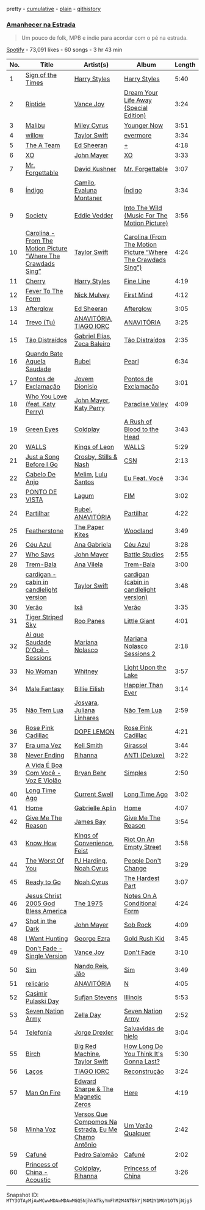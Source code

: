 pretty - [cumulative](/playlists/cumulative/37i9dQZF1DX7C2YzRKS41S.md) - [plain](/playlists/plain/37i9dQZF1DX7C2YzRKS41S) - [githistory](https://github.githistory.xyz/mackorone/spotify-playlist-archive/blob/main/playlists/plain/37i9dQZF1DX7C2YzRKS41S)

### [Amanhecer na Estrada](https://open.spotify.com/playlist/37i9dQZF1DX7C2YzRKS41S)

> Um pouco de folk, MPB e indie para acordar com o pé na estrada.

[Spotify](https://open.spotify.com/user/spotify) - 73,091 likes - 60 songs - 3 hr 43 min

| No. | Title | Artist(s) | Album | Length |
|---|---|---|---|---|
| 1 | [Sign of the Times](https://open.spotify.com/track/5Ohxk2dO5COHF1krpoPigN) | [Harry Styles](https://open.spotify.com/artist/6KImCVD70vtIoJWnq6nGn3) | [Harry Styles](https://open.spotify.com/album/1FZKIm3JVDCxTchXDo5jOV) | 5:40 |
| 2 | [Riptide](https://open.spotify.com/track/3JvrhDOgAt6p7K8mDyZwRd) | [Vance Joy](https://open.spotify.com/artist/10exVja0key0uqUkk6LJRT) | [Dream Your Life Away \(Special Edition\)](https://open.spotify.com/album/5S9b8euumqMhQbMk0zzQdH) | 3:24 |
| 3 | [Malibu](https://open.spotify.com/track/1UZOjK1BwmwWU14Erba9CZ) | [Miley Cyrus](https://open.spotify.com/artist/5YGY8feqx7naU7z4HrwZM6) | [Younger Now](https://open.spotify.com/album/5xG9gJcs9ut3qDWezHUlsX) | 3:51 |
| 4 | [willow](https://open.spotify.com/track/0lx2cLdOt3piJbcaXIV74f) | [Taylor Swift](https://open.spotify.com/artist/06HL4z0CvFAxyc27GXpf02) | [evermore](https://open.spotify.com/album/2Xoteh7uEpea4TohMxjtaq) | 3:34 |
| 5 | [The A Team](https://open.spotify.com/track/1VdZ0vKfR5jneCmWIUAMxK) | [Ed Sheeran](https://open.spotify.com/artist/6eUKZXaKkcviH0Ku9w2n3V) | [+](https://open.spotify.com/album/0W5GGnapMz0VwemQvJDqa7) | 4:18 |
| 6 | [XO](https://open.spotify.com/track/7cpCU3Denug5NGZsSpQl8v) | [John Mayer](https://open.spotify.com/artist/0hEurMDQu99nJRq8pTxO14) | [XO](https://open.spotify.com/album/305TANxsPTFkiqS4cEilx1) | 3:33 |
| 7 | [Mr\. Forgettable](https://open.spotify.com/track/39ZVkOVxjG8ypNdUSVNkxU) | [David Kushner](https://open.spotify.com/artist/33NVpKoXjItPwUJTMZIOiY) | [Mr\. Forgettable](https://open.spotify.com/album/5BuLxv7glwXEzwPUddgXAa) | 3:07 |
| 8 | [Índigo](https://open.spotify.com/track/4knc1Fp3kbuq8bH2byOvLu) | [Camilo](https://open.spotify.com/artist/28gNT5KBp7IjEOQoevXf9N), [Evaluna Montaner](https://open.spotify.com/artist/52qzWdNUp6ebjcNsvgZSiC) | [Índigo](https://open.spotify.com/album/1QtYnYj7SFX1EIqF6ALjaX) | 3:34 |
| 9 | [Society](https://open.spotify.com/track/3bHhUEOTIbezeZ856R0BX5) | [Eddie Vedder](https://open.spotify.com/artist/0mXTJETA4XUa12MmmXxZJh) | [Into The Wild \(Music For The Motion Picture\)](https://open.spotify.com/album/13xlpKbai3GGoMSr75lOeX) | 3:56 |
| 10 | [Carolina \- From The Motion Picture “Where The Crawdads Sing”](https://open.spotify.com/track/4axSuOg3BqsowKjRpj59RU) | [Taylor Swift](https://open.spotify.com/artist/06HL4z0CvFAxyc27GXpf02) | [Carolina \(From The Motion Picture “Where The Crawdads Sing”\)](https://open.spotify.com/album/5Bwg2XxrjTlrNy6BC7KQZf) | 4:24 |
| 11 | [Cherry](https://open.spotify.com/track/2IOFZdYYkFxEHVz1w34PoL) | [Harry Styles](https://open.spotify.com/artist/6KImCVD70vtIoJWnq6nGn3) | [Fine Line](https://open.spotify.com/album/7xV2TzoaVc0ycW7fwBwAml) | 4:19 |
| 12 | [Fever To The Form](https://open.spotify.com/track/1QJnDJuYOGj05iSc4eWGr5) | [Nick Mulvey](https://open.spotify.com/artist/3x8FbPjh2Qz55XMdE2Yalj) | [First Mind](https://open.spotify.com/album/0ntJpgznXrZ6Qc8wTxtcXh) | 4:12 |
| 13 | [Afterglow](https://open.spotify.com/track/0E4Y1XIbs8GrAT1YqVy6dq) | [Ed Sheeran](https://open.spotify.com/artist/6eUKZXaKkcviH0Ku9w2n3V) | [Afterglow](https://open.spotify.com/album/5bb2Sf8jps2DTyI2urMThV) | 3:05 |
| 14 | [Trevo \(Tu\)](https://open.spotify.com/track/2vRBYKWOyHtFMtiK60qRz7) | [ANAVITÓRIA](https://open.spotify.com/artist/1sPg5EHuQXTMElpZ4iUgXe), [TIAGO IORC](https://open.spotify.com/artist/4iWkwAVzssjb8XgxdoOL6M) | [ANAVITÓRIA](https://open.spotify.com/album/2UkBU2McOTulQ1Ki7OwDIw) | 3:25 |
| 15 | [Tão Distraídos](https://open.spotify.com/track/3te1vlFf5mYLXhOWdcadRJ) | [Gabriel Elias](https://open.spotify.com/artist/5M06IyTZgyRlWeNjazqsZK), [Zeca Baleiro](https://open.spotify.com/artist/7LunbFWIm3RPQpywjOSSd8) | [Tão Distraídos](https://open.spotify.com/album/4FnViUD7mk5sA4mI3D3xoh) | 2:35 |
| 16 | [Quando Bate Aquela Saudade](https://open.spotify.com/track/76bcaYeKOKTrj9lEc9BZFU) | [Rubel](https://open.spotify.com/artist/0slVGXBggrLglTLNKbeEyW) | [Pearl](https://open.spotify.com/album/25fli8PlxpP10WpirvDpMT) | 6:34 |
| 17 | [Pontos de Exclamação](https://open.spotify.com/track/2mlsK27VNUj8y08BvtIbXu) | [Jovem Dionisio](https://open.spotify.com/artist/4m5LghDfOKFZNEBZ0GO1OQ) | [Pontos de Exclamação](https://open.spotify.com/album/6OMICpWuK1nwndfvZJuGyb) | 3:01 |
| 18 | [Who You Love \(feat\. Katy Perry\)](https://open.spotify.com/track/7IByJvSqRFltGyiiIiL4wn) | [John Mayer](https://open.spotify.com/artist/0hEurMDQu99nJRq8pTxO14), [Katy Perry](https://open.spotify.com/artist/6jJ0s89eD6GaHleKKya26X) | [Paradise Valley](https://open.spotify.com/album/712VoD72K500yLhhgqCyVe) | 4:09 |
| 19 | [Green Eyes](https://open.spotify.com/track/3ou9rSNUQnE7XYmJkUUIOc) | [Coldplay](https://open.spotify.com/artist/4gzpq5DPGxSnKTe4SA8HAU) | [A Rush of Blood to the Head](https://open.spotify.com/album/0RHX9XECH8IVI3LNgWDpmQ) | 3:43 |
| 20 | [WALLS](https://open.spotify.com/track/41QhRnFDdhMLtR8tmnolbr) | [Kings of Leon](https://open.spotify.com/artist/2qk9voo8llSGYcZ6xrBzKx) | [WALLS](https://open.spotify.com/album/08ibdX8K0GETv20UEku3sm) | 5:29 |
| 21 | [Just a Song Before I Go](https://open.spotify.com/track/4dAN7KcWCWx5jV6dpwtfvN) | [Crosby, Stills & Nash](https://open.spotify.com/artist/2pdvghEHZJtgSXZ7cvNLou) | [CSN](https://open.spotify.com/album/63AF6wD9Mt1vQgKPNZaAXx) | 2:13 |
| 22 | [Cabelo De Anjo](https://open.spotify.com/track/4QWsMXZ60waQmBBduGM2ci) | [Melim](https://open.spotify.com/artist/6uYrXgVHctAJtIdSODcyLJ), [Lulu Santos](https://open.spotify.com/artist/0A1oy7PC7fdzURgaLaWkL1) | [Eu Feat\. Você](https://open.spotify.com/album/2miEOiHroQ1WgUPdS1TPk7) | 3:34 |
| 23 | [PONTO DE VISTA](https://open.spotify.com/track/1UMDEJN3JtYmSQXoO1HUc5) | [Lagum](https://open.spotify.com/artist/5D56dZmhE9DgT01XixdHiD) | [FIM](https://open.spotify.com/album/2jh6gWgvkanar5rjM3g1ow) | 3:02 |
| 24 | [Partilhar](https://open.spotify.com/track/1PQRwFvNM7xV65bIkHmDtx) | [Rubel](https://open.spotify.com/artist/0slVGXBggrLglTLNKbeEyW), [ANAVITÓRIA](https://open.spotify.com/artist/1sPg5EHuQXTMElpZ4iUgXe) | [Partilhar](https://open.spotify.com/album/1pbjhsgtyc5hOVNaaz6tpN) | 4:22 |
| 25 | [Featherstone](https://open.spotify.com/track/5KaN2M7seUV4uyNFp4twv6) | [The Paper Kites](https://open.spotify.com/artist/79hrYiudVcFyyxyJW0ipTy) | [Woodland](https://open.spotify.com/album/1lq6KMHFACcE6GQZysxnSZ) | 3:49 |
| 26 | [Céu Azul](https://open.spotify.com/track/2GvbK34eLArbttr0bXRu4l) | [Ana Gabriela](https://open.spotify.com/artist/6a9WLQ5NsIV7U2qB16uFWD) | [Céu Azul](https://open.spotify.com/album/6h1YceFakmfDMsTqVDNp1N) | 3:28 |
| 27 | [Who Says](https://open.spotify.com/track/0HLWvLKQWpFdPhgk6ym58n) | [John Mayer](https://open.spotify.com/artist/0hEurMDQu99nJRq8pTxO14) | [Battle Studies](https://open.spotify.com/album/1V5vQRMWTNGmqwxY8jMVou) | 2:55 |
| 28 | [Trem\-Bala](https://open.spotify.com/track/05QeyKGAn4TZrv41tMiD1A) | [Ana Vilela](https://open.spotify.com/artist/66mL7YE8rG9eCu4QgM64m4) | [Trem\-Bala](https://open.spotify.com/album/5LsQsZiCiIsviDVngEurIF) | 3:00 |
| 29 | [cardigan \- cabin in candlelight version](https://open.spotify.com/track/2hmafYGj1CXYKIYcMnX4lj) | [Taylor Swift](https://open.spotify.com/artist/06HL4z0CvFAxyc27GXpf02) | [cardigan \(cabin in candlelight version\)](https://open.spotify.com/album/3kqqalY92DENp7FiztDOjH) | 3:48 |
| 30 | [Verão](https://open.spotify.com/track/5rNcfma0PgkCMgJCbsdJEW) | [Ixã](https://open.spotify.com/artist/44fxF9nKWZaTM2IKcJbdaf) | [Verão](https://open.spotify.com/album/3POD3iBXKuBTdaEDncqj4q) | 3:35 |
| 31 | [Tiger Striped Sky](https://open.spotify.com/track/4C2aiAVTTVyZbCQZst5Xu1) | [Roo Panes](https://open.spotify.com/artist/0XHM5ZNJDU8e4CfbWMeSzC) | [Little Giant](https://open.spotify.com/album/3ZTS2uxdWAkBnIXzsCY8PZ) | 4:01 |
| 32 | [Ai que Saudade D'Ocê \- Sessions](https://open.spotify.com/track/3jLkEBt841U8Nbca03XD0q) | [Mariana Nolasco](https://open.spotify.com/artist/2DMXwm5MCyjDIQ7W3Zh7EH) | [Mariana Nolasco Sessions 2](https://open.spotify.com/album/5hOl5QyQ3r0Y9DQDoVfszF) | 2:18 |
| 33 | [No Woman](https://open.spotify.com/track/5KPXcfXaGOaWUqOHLDXFRP) | [Whitney](https://open.spotify.com/artist/32aUoW94mJ7xTJI7fG0V1G) | [Light Upon the Lake](https://open.spotify.com/album/3UhUTuYtGypQWuhqqoImsv) | 3:57 |
| 34 | [Male Fantasy](https://open.spotify.com/track/13lUUFsU6GMvRDN432qKxX) | [Billie Eilish](https://open.spotify.com/artist/6qqNVTkY8uBg9cP3Jd7DAH) | [Happier Than Ever](https://open.spotify.com/album/5tzRuO6GP7WRvP3rEOPAO9) | 3:14 |
| 35 | [Não Tem Lua](https://open.spotify.com/track/4yV6L8Ow55gGYWrHvPbbrc) | [Josyara](https://open.spotify.com/artist/39ta5eWDuRNCloJ4oJRJMC), [Juliana Linhares](https://open.spotify.com/artist/06nnwdhfK1jBLXF9uwyDlN) | [Não Tem Lua](https://open.spotify.com/album/2TKdvdufRf6yTMPnjAwZMh) | 2:59 |
| 36 | [Rose Pink Cadillac](https://open.spotify.com/track/3YC7FYhduZbYObLRCdhANa) | [DOPE LEMON](https://open.spotify.com/artist/7oZLKL1GjYiaAgssXsLmW8) | [Rose Pink Cadillac](https://open.spotify.com/album/0JUuId9ZVeNiCk9KGtAUuv) | 4:21 |
| 37 | [Era uma Vez](https://open.spotify.com/track/16v1xv9QCx1kGXl6fJvTIz) | [Kell Smith](https://open.spotify.com/artist/74WDLxBsm1TLxV6WVwD994) | [Girassol](https://open.spotify.com/album/4TBlkvzwaXXMidx4Y24Lda) | 3:44 |
| 38 | [Never Ending](https://open.spotify.com/track/7Jd5LgnSRQElW6FsTWVPzE) | [Rihanna](https://open.spotify.com/artist/5pKCCKE2ajJHZ9KAiaK11H) | [ANTI \(Deluxe\)](https://open.spotify.com/album/4UlGauD7ROb3YbVOFMgW5u) | 3:22 |
| 39 | [A Vida É Boa Com Você \- Voz E Violão](https://open.spotify.com/track/7w36CnYumoRl1ryZOWsJnk) | [Bryan Behr](https://open.spotify.com/artist/1nbIxJpSdhe1dzImxd8WfF) | [Simples](https://open.spotify.com/album/7xVxIAZOM8ac4viH06lVD9) | 2:50 |
| 40 | [Long Time Ago](https://open.spotify.com/track/5KkaczeDlUwo6cDTVaR6ca) | [Current Swell](https://open.spotify.com/artist/1DCRoiKOntBEezKXznDca4) | [Long Time Ago](https://open.spotify.com/album/1SIKqNL4h5Pq6fvnDOlfdt) | 3:02 |
| 41 | [Home](https://open.spotify.com/track/20kpTTSvI4ok6Gm1uZqtcz) | [Gabrielle Aplin](https://open.spotify.com/artist/3w6zswp5THsSKYLICUbDTZ) | [Home](https://open.spotify.com/album/069bQ54jzEYGdTRJk3DFra) | 4:07 |
| 42 | [Give Me The Reason](https://open.spotify.com/track/5viz8trU1uh1pngW0hWr3l) | [James Bay](https://open.spotify.com/artist/4EzkuveR9pLvDVFNx6foYD) | [Give Me The Reason](https://open.spotify.com/album/2IKvoLYI5mb0eyKWiB2G2z) | 3:54 |
| 43 | [Know How](https://open.spotify.com/track/6yIyrlTO06MAWqzSAEfjMh) | [Kings of Convenience](https://open.spotify.com/artist/41AbNVba2ccpmcc9QtOJE7), [Feist](https://open.spotify.com/artist/6CWTBjOJK75cTE8Xv8u1kj) | [Riot On An Empty Street](https://open.spotify.com/album/2AlmzyF5aM1A1Mq9QkwTEI) | 3:58 |
| 44 | [The Worst Of You](https://open.spotify.com/track/06rX4GEEjsVTSbRBWycs2U) | [PJ Harding](https://open.spotify.com/artist/1RryIbDjpwt00AKkSpCGvP), [Noah Cyrus](https://open.spotify.com/artist/55fhWPvDiMpLnE4ZzNXZyW) | [People Don't Change](https://open.spotify.com/album/3MCI7K9Qj3lAMADbHP4EaQ) | 3:29 |
| 45 | [Ready to Go](https://open.spotify.com/track/5qkZ6PPFjweR2yOKUGUDX3) | [Noah Cyrus](https://open.spotify.com/artist/55fhWPvDiMpLnE4ZzNXZyW) | [The Hardest Part](https://open.spotify.com/album/4frBxYchAwQD5z8Z6VTrF3) | 3:07 |
| 46 | [Jesus Christ 2005 God Bless America](https://open.spotify.com/track/6zjBevD0Y6eCbOXaqQ79Xj) | [The 1975](https://open.spotify.com/artist/3mIj9lX2MWuHmhNCA7LSCW) | [Notes On A Conditional Form](https://open.spotify.com/album/0o5xjCboti8vXhdoUG9LYi) | 4:24 |
| 47 | [Shot in the Dark](https://open.spotify.com/track/239yM7BAQ2CkNc61ogPGXo) | [John Mayer](https://open.spotify.com/artist/0hEurMDQu99nJRq8pTxO14) | [Sob Rock](https://open.spotify.com/album/2JmfwvRDitJlTUoLCkp61z) | 4:09 |
| 48 | [I Went Hunting](https://open.spotify.com/track/6CUts1EBhKu60Z7Q5qoT6S) | [George Ezra](https://open.spotify.com/artist/2ysnwxxNtSgbb9t1m2Ur4j) | [Gold Rush Kid](https://open.spotify.com/album/5RaDlk1pjOFSfcGDurH62z) | 3:45 |
| 49 | [Don't Fade \- Single Version](https://open.spotify.com/track/0m3hslcOQomyJh8Mz7hdrX) | [Vance Joy](https://open.spotify.com/artist/10exVja0key0uqUkk6LJRT) | [Don't Fade](https://open.spotify.com/album/0z7QrHUhqM60ZPsNFzxMpx) | 3:10 |
| 50 | [Sim](https://open.spotify.com/track/1CDItzs1Ud0u9PDKdJgrio) | [Nando Reis](https://open.spotify.com/artist/7n1XMwvxPf10t4OX6h6Ufy), [Jão](https://open.spotify.com/artist/59FrDXDVJz0EKqYg39dnT2) | [Sim](https://open.spotify.com/album/04t4WLCMz8nzevU7Frcn1g) | 3:49 |
| 51 | [relicário](https://open.spotify.com/track/1fZgxJgmmOl8zCyHgcKAWE) | [ANAVITÓRIA](https://open.spotify.com/artist/1sPg5EHuQXTMElpZ4iUgXe) | [N](https://open.spotify.com/album/0ArhyC2E8UYtNhFYBialf0) | 4:05 |
| 52 | [Casimir Pulaski Day](https://open.spotify.com/track/53TIOhzNpRpl8xKdscSQSv) | [Sufjan Stevens](https://open.spotify.com/artist/4MXUO7sVCaFgFjoTI5ox5c) | [Illinois](https://open.spotify.com/album/1pOl0KEC1iQnA6F0XxV4To) | 5:53 |
| 53 | [Seven Nation Army](https://open.spotify.com/track/7fBRH08A6Fu47GMyFamyoO) | [Zella Day](https://open.spotify.com/artist/100sLnojEpcadRx4edEBA6) | [Seven Nation Army](https://open.spotify.com/album/0v1JwHkMxT27evapwgUcvp) | 2:52 |
| 54 | [Telefonía](https://open.spotify.com/track/7zSBOSD4w5LGv1bIblkVFp) | [Jorge Drexler](https://open.spotify.com/artist/4ssUf5gLb1GBLxi1BhPrVt) | [Salvavidas de hielo](https://open.spotify.com/album/3wYcE0a2LSxxQF2Rk3Drw0) | 3:04 |
| 55 | [Birch](https://open.spotify.com/track/7wo2UNeQBowm28hfAJsEMz) | [Big Red Machine](https://open.spotify.com/artist/7gXy60xRcwYujBFoYHnR2O), [Taylor Swift](https://open.spotify.com/artist/06HL4z0CvFAxyc27GXpf02) | [How Long Do You Think It's Gonna Last?](https://open.spotify.com/album/3YbMxdapL6mvSQjosFkc0T) | 5:30 |
| 56 | [Laços](https://open.spotify.com/track/67TkwLw4MU99lmHtUYo340) | [TIAGO IORC](https://open.spotify.com/artist/4iWkwAVzssjb8XgxdoOL6M) | [Reconstrução](https://open.spotify.com/album/4MaXnFPKQXHK7voqrWGEPn) | 3:24 |
| 57 | [Man On Fire](https://open.spotify.com/track/6Kn5yzAyOw3jf4Y5a6d1Oq) | [Edward Sharpe & The Magnetic Zeros](https://open.spotify.com/artist/7giUHu5pv6YTZgSkxxCcgh) | [Here](https://open.spotify.com/album/7n5oHXSwnbGWrFTg9xLhhN) | 4:19 |
| 58 | [Minha Voz](https://open.spotify.com/track/1IStorlI3jeYGN5agXweMa) | [Versos Que Compomos Na Estrada](https://open.spotify.com/artist/4rwTeE0LZKlPm6d8N4w5ME), [Eu Me Chamo Antônio](https://open.spotify.com/artist/5VPWkoRQuCpvtvH1cB0MUh) | [Um Verão Qualquer](https://open.spotify.com/album/48K0xdUQuGVzVj3FbNVOQX) | 2:42 |
| 59 | [Cafuné](https://open.spotify.com/track/7zjKBYb0C2NxGWLBmrveQl) | [Pedro Salomão](https://open.spotify.com/artist/3iEB8nwJu246B3fN4zPuqW) | [Cafuné](https://open.spotify.com/album/5iSqDjYcmolXIVFqInrgFl) | 2:02 |
| 60 | [Princess of China \- Acoustic](https://open.spotify.com/track/2tKqZsc0epdLrsNUT6y0Ls) | [Coldplay](https://open.spotify.com/artist/4gzpq5DPGxSnKTe4SA8HAU), [Rihanna](https://open.spotify.com/artist/5pKCCKE2ajJHZ9KAiaK11H) | [Princess of China](https://open.spotify.com/album/3yddXawPNWK9qUDqB2UMY7) | 3:26 |

Snapshot ID: `MTY3OTAyMjAwMCwwMDAwMDAwMGQ5NjhkNTkyYmFhM2M4NTBkYjM4M2Y1MGY1OTNjNjg5`
